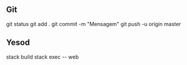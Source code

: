 Git
---

git status
git add .
git commit -m "Mensagem"
git push -u origin master

Yesod
-----
stack build
stack exec -- web
 
